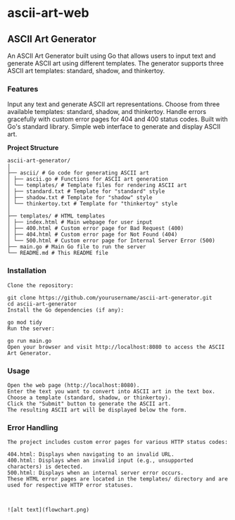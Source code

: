 # ascii-art-web

## ASCII Art Generator

An ASCII Art Generator built using Go that allows users to input text and generate ASCII art using different templates. The generator supports three ASCII art templates: standard, shadow, and thinkertoy.

### Features

Input any text and generate ASCII art representations.
Choose from three available templates: standard, shadow, and thinkertoy.
Handle errors gracefully with custom error pages for 404 and 400 status codes.
Built with Go's standard library.
Simple web interface to generate and display ASCII art.


**Project Structure**
```
ascii-art-generator/
│
├── ascii/ # Go code for generating ASCII art
│ ├── ascii.go # Functions for ASCII art generation
│ └── templates/ # Template files for rendering ASCII art
│ ├── standard.txt # Template for "standard" style
│ ├── shadow.txt # Template for "shadow" style
│ └── thinkertoy.txt # Template for "thinkertoy" style
│
├── templates/ # HTML templates
│ ├── index.html # Main webpage for user input
│ ├── 400.html # Custom error page for Bad Request (400)
│ ├── 404.html # Custom error page for Not Found (404)
│ └── 500.html # Custom error page for Internal Server Error (500)
├── main.go # Main Go file to run the server
└── README.md # This README file
```

### Installation

```
Clone the repository:

git clone https://github.com/yourusername/ascii-art-generator.git
cd ascii-art-generator
Install the Go dependencies (if any):

go mod tidy
Run the server:

go run main.go
Open your browser and visit http://localhost:8080 to access the ASCII Art Generator.

```

### Usage

```
Open the web page (http://localhost:8080).
Enter the text you want to convert into ASCII art in the text box.
Choose a template (standard, shadow, or thinkertoy).
Click the "Submit" button to generate the ASCII art.
The resulting ASCII art will be displayed below the form.
```

### Error Handling

```
The project includes custom error pages for various HTTP status codes:

404.html: Displays when navigating to an invalid URL.
400.html: Displays when an invalid input (e.g., unsupported characters) is detected.
500.html: Displays when an internal server error occurs.
These HTML error pages are located in the templates/ directory and are used for respective HTTP error statuses.
```

```


![alt text](flowchart.png)
```
